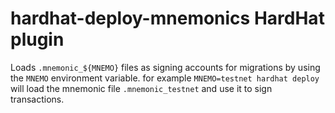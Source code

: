 # hardhat-deploy-mnemonics HardHat plugin

Loads `.mnemonic_${MNEMO}` files as signing accounts for migrations by using the `MNEMO` environment variable. for example `MNEMO=testnet hardhat deploy` will load the mnemonic file `.mnemonic_testnet` and use it to sign transactions.
